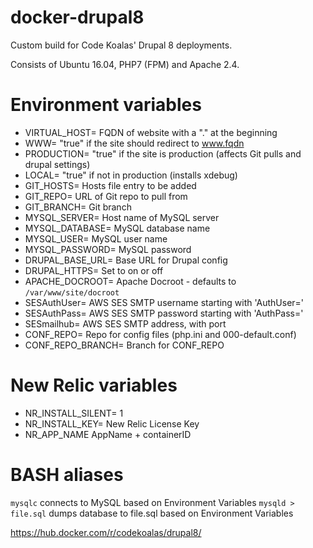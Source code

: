 # docker-drupal8

Custom build for Code Koalas' Drupal 8 deployments.  

Consists of Ubuntu 16.04, PHP7 (FPM) and Apache 2.4.

# Environment variables
* VIRTUAL_HOST= FQDN of website with a "." at the beginning
* WWW= "true" if the site should redirect to www.fqdn
* PRODUCTION= "true" if the site is production (affects Git pulls and drupal settings)
* LOCAL= "true" if not in production (installs xdebug)
* GIT_HOSTS= Hosts file entry to be added
* GIT_REPO= URL of Git repo to pull from
* GIT_BRANCH= Git branch
* MYSQL_SERVER= Host name of MySQL server
* MYSQL_DATABASE= MySQL database name
* MYSQL_USER= MySQL user name
* MYSQL_PASSWORD= MySQL password
* DRUPAL_BASE_URL= Base URL for Drupal config
* DRUPAL_HTTPS= Set to on or off
* APACHE_DOCROOT= Apache Docroot - defaults to `/var/www/site/docroot`
* SESAuthUser= AWS SES SMTP username starting with 'AuthUser='
* SESAuthPass= AWS SES SMTP password starting with 'AuthPass='
* SESmailhub= AWS SES SMTP address, with port
* CONF_REPO= Repo for config files (php.ini and 000-default.conf)
* CONF_REPO_BRANCH= Branch for CONF_REPO

# New Relic variables
* NR_INSTALL_SILENT= 1
* NR_INSTALL_KEY= New Relic License Key
* NR_APP_NAME AppName + containerID

# BASH aliases
`mysqlc` connects to MySQL based on Environment Variables
`mysqld > file.sql` dumps database to file.sql based on Environment Variables

https://hub.docker.com/r/codekoalas/drupal8/
